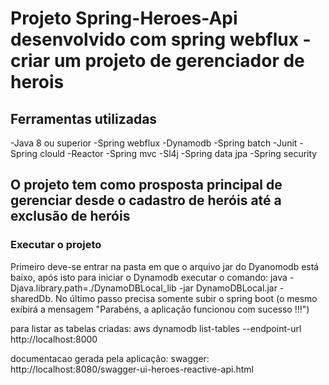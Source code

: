 # Projeto Spring-Heroes-Api desenvolvido com spring webflux - criar um projeto de gerenciador de herois

## Ferramentas utilizadas

  -Java 8 ou superior
  -Spring webflux 
  -Dynamodb
  -Spring batch
  -Junit
  -Spring clould
  -Reactor
  -Spring mvc
  -Sl4j
  -Spring data jpa
  -Spring security



## O projeto tem como prosposta principal de gerenciar desde o cadastro de heróis até a exclusão de heróis

### Executar o projeto
Primeiro deve-se entrar na pasta em que o arquivo jar do Dyanomodb está baixo, após isto para iniciar o Dynamodb executar o comando: 
java -Djava.library.path=./DynamoDBLocal_lib -jar DynamoDBLocal.jar -sharedDb. 
No último passo precisa somente subir o spring boot (o mesmo exibirá a mensagem "Parabéns, a aplicação funcionou com sucesso !!!")

para listar as tabelas criadas: aws dynamodb list-tables --endpoint-url http://localhost:8000

documentacao gerada pela aplicação: swagger: http://localhost:8080/swagger-ui-heroes-reactive-api.html

